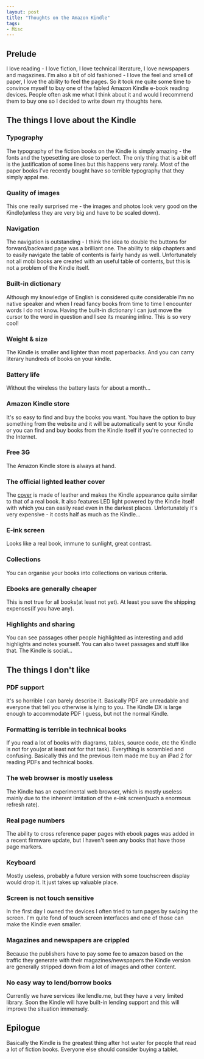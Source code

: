 ```yaml
---
layout: post
title: "Thoughts on the Amazon Kindle"
tags:
- Misc
---
```


## Prelude

I love reading - I love fiction, I love technical literature, I love
newspapers and magazines. I'm also a bit of old fashioned - I love the
feel and smell of paper, I love the ability to feel the pages. So it
took me quite some time to convince myself to buy one of the fabled
Amazon Kindle e-book reading devices. People often ask me what I think
about it and would I recommend them to buy one so I decided to write
down my thoughts here.

## The things I love about the Kindle

### Typography

The typography of the fiction books on the Kindle is simply amazing -
the fonts and the typesetting are close to perfect. The only thing
that is a bit off is the justification of some lines but this happens
very rarely. Most of the paper books I've recently bought have so
terrible typography that they simply appal me.

### Quality of images

This one really surprised me - the images and photos look very good on
the Kindle(unless they are very big and have to be scaled down).

### Navigation

The navigation is outstanding - I think the idea to double the buttons
for forward/backward page was a brilliant one. The ability to skip
chapters and to easily navigate the table of contents is fairly handy
as well. Unfortunately not all mobi books are created with an useful
table of contents, but this is not a problem of the Kindle itself.

### Built-in dictionary

Although my knowledge of English is considered quite considerable I'm
no native speaker and when I read fancy books from time to time I
encounter words I do not know. Having the built-in dictionary I can
just move the cursor to the word in question and I see its meaning
inline. This is so very cool!

### Weight & size

The Kindle is smaller and lighter than most paperbacks. And you can
carry literary hundreds of books on your kindle.

### Battery life

Without the wireless the battery lasts for about a month...

### Amazon Kindle store

It's so easy to find and buy the books you want. You have the option
to buy something from the website and it will be automatically sent to
your Kindle or you can find and buy books from the Kindle itself if
you're connected to the Internet.

### Free 3G

The Amazon Kindle store is always at hand.

### The official lighted leather cover

The
[cover](http://www.amazon.co.uk/Kindle-Lighted-Leather-Display-Generation/dp/B003DZ165W/ref=sr_1_1?ie=UTF8&qid=1303826907&sr=8-1)
is made of leather and makes the Kindle appearance quite similar to
that of a real book. It also features LED light powered by the Kindle
itself with which you can easily read even in the darkest
places. Unfortunately it's very expensive - it costs half as much as
the Kindle...

### E-ink screen

Looks like a real book, immune to sunlight, great contrast.

### Collections

You can organise your books into collections on various criteria.

### Ebooks are generally cheaper

This is not true for all books(at least not yet). At least you save
the shipping expenses(if you have any).

### Highlights and sharing

You can see passages other people highlighted as interesting and add
highlights and notes yourself. You can also tweet passages and stuff
like that. The Kindle is social...

## The things I don't like

### PDF support

It's so horrible I can barely describe it. Basically PDF are
unreadable and everyone that tell you otherwise is lying to you. The
Kindle DX is large enough to accommodate PDF I guess, but not the
normal Kindle.

### Formatting is terrible in technical books

If you read a lot of books with diagrams, tables, source code, etc the
Kindle is not for you(or at least not for that task). Everything is
scrambled and confusing. Basically this and the previous item made me
buy an iPad 2 for reading PDFs and technical books.

### The web browser is mostly useless

The Kindle has an experimental web browser, which is mostly useless
mainly due to the inherent limitation of the e-ink screen(such a
enormous refresh rate).

### Real page numbers

The ability to cross reference paper pages with ebook pages was added
in a recent firmware update, but I haven't seen any books that have
those page markers.

### Keyboard

Mostly useless, probably a future version with some touchscreen
display would drop it. It just takes up valuable place.

### Screen is not touch sensitive

In the first day I owned the devices I often tried to turn pages by
swiping the screen. I'm quite fond of touch screen interfaces and one
of those can make the Kindle even smaller.

### Magazines and newspapers are crippled

Because the publishers have to pay some fee to amazon based on the
traffic they generate with their magazines/newspapers the Kindle
version are generally stripped down from a lot of images and other
content.

### No easy way to lend/borrow books

Currently we have services like lendle.me, but they have a very
limited library. Soon the Kindle will have built-in lending support
and this will improve the situation immensely.

## Epilogue

Basically the Kindle is the greatest thing after hot water for people
that read a lot of fiction books. Everyone else should consider buying
a tablet.
